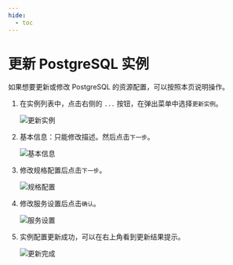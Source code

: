 ```yaml
---
hide:
  - toc
---
```


# 更新 PostgreSQL 实例

如果想要更新或修改 PostgreSQL 的资源配置，可以按照本页说明操作。

1. 在实例列表中，点击右侧的 `...` 按钮，在弹出菜单中选择`更新实例`。

    ![更新实例](https://docs.daocloud.io/daocloud-docs-images/docs/middleware/postgresql/images/update01.png)

2. 基本信息：只能修改描述。然后点击`下一步`。

    ![基本信息](https://docs.daocloud.io/daocloud-docs-images/docs/middleware/postgresql/images/update02.png)

3. 修改规格配置后点击`下一步`。

    ![规格配置](https://docs.daocloud.io/daocloud-docs-images/docs/middleware/postgresql/images/update03.png)

4. 修改服务设置后点击`确认`。

    ![服务设置](https://docs.daocloud.io/daocloud-docs-images/docs/middleware/postgresql/images/update04.png)

5. 实例配置更新成功，可以在右上角看到更新结果提示。

    ![更新完成](https://docs.daocloud.io/daocloud-docs-images/docs/middleware/postgresql/images/update05.png)
